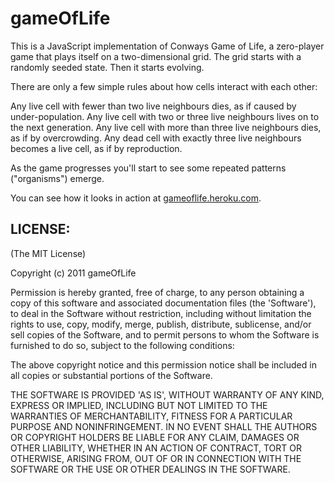 # gameOfLife

This is a JavaScript implementation of Conways Game of Life, a zero-player game that plays itself on a two-dimensional grid. The grid starts with a randomly seeded state. Then it starts evolving. 

There are only a few simple rules about how cells interact with each other:

Any live cell with fewer than two live neighbours dies, as if caused by under-population.
Any live cell with two or three live neighbours lives on to the next generation.
Any live cell with more than three live neighbours dies, as if by overcrowding.
Any dead cell with exactly three live neighbours becomes a live cell, as if by reproduction.

As the game progresses you'll start to see some repeated patterns ("organisms") emerge.

You can see how it looks in action at [gameoflife.heroku.com](http://gameoflife.heroku.com).

## LICENSE:

(The MIT License)

Copyright (c) 2011 gameOfLife

Permission is hereby granted, free of charge, to any person obtaining
a copy of this software and associated documentation files (the
'Software'), to deal in the Software without restriction, including
without limitation the rights to use, copy, modify, merge, publish,
distribute, sublicense, and/or sell copies of the Software, and to
permit persons to whom the Software is furnished to do so, subject to
the following conditions:

The above copyright notice and this permission notice shall be
included in all copies or substantial portions of the Software.

THE SOFTWARE IS PROVIDED 'AS IS', WITHOUT WARRANTY OF ANY KIND,
EXPRESS OR IMPLIED, INCLUDING BUT NOT LIMITED TO THE WARRANTIES OF
MERCHANTABILITY, FITNESS FOR A PARTICULAR PURPOSE AND NONINFRINGEMENT.
IN NO EVENT SHALL THE AUTHORS OR COPYRIGHT HOLDERS BE LIABLE FOR ANY
CLAIM, DAMAGES OR OTHER LIABILITY, WHETHER IN AN ACTION OF CONTRACT,
TORT OR OTHERWISE, ARISING FROM, OUT OF OR IN CONNECTION WITH THE
SOFTWARE OR THE USE OR OTHER DEALINGS IN THE SOFTWARE.
